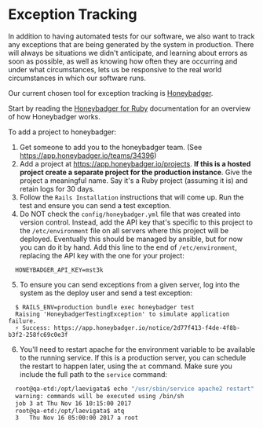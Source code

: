 # Exception Tracking

In addition to having automated tests for our software, we also want to track any exceptions that are being generated by the system in production. There will always be situations we didn't anticipate, and learning about errors as soon as possible, as well as knowing how often they are occurring and under what circumstances, lets us be responsive to the real world circumstances in which our software runs.

Our current chosen tool for exception tracking is [Honeybadger](https://app.honeybadger.io).

Start by reading the [Honeybadger for Ruby](http://docs.honeybadger.io/ruby/index.html) documentation for an overview of how Honeybadger works.

To add a project to honeybadger:

1. Get someone to add you to the honeybadger team. (See https://app.honeybadger.io/teams/34396)
2. Add a project at https://app.honeybadger.io/projects. **If this is a hosted project create a separate project for the production instance**. Give the project a meaningful name. Say it's a Ruby project (assuming it is) and retain logs for 30 days.
3. Follow the `Rails Installation` instructions that will come up. Run the test and ensure you can send a test exception.
4. Do NOT check the `config/honeybadger.yml` file that was created into version control. Instead, add the API key that's specific to this project to the `/etc/environment` file on all servers where this project will be deployed. Eventually this should be managed by ansible, but for now you can do it by hand. Add this line to the end of `/etc/environment`, replacing the API key with the one for your project:

  ```
    HONEYBADGER_API_KEY=mst3k
  ```
5. To ensure you can send exceptions from a given server, log into the system as the deploy user and send a test exception:

  ```
    $ RAILS_ENV=production bundle exec honeybadger test
    Raising 'HoneybadgerTestingException' to simulate application failure.
    ⚡ Success: https://app.honeybadger.io/notice/2d77f413-f4de-4f8b-b3f2-258fc69c0e3f
  ```
6. You'll need to restart apache for the environment variable to be available to the running service. If this is a production server, you can schedule the restart to happen later, using the `at` command. Make sure you include the full path to the `service` command:

  ```bash
    root@qa-etd:/opt/laevigata$ echo "/usr/sbin/service apache2 restart" | at 0500 nov 16
    warning: commands will be executed using /bin/sh
    job 3 at Thu Nov 16 10:15:00 2017
    root@qa-etd:/opt/laevigata$ atq
    3	Thu Nov 16 05:00:00 2017 a root
  ```
